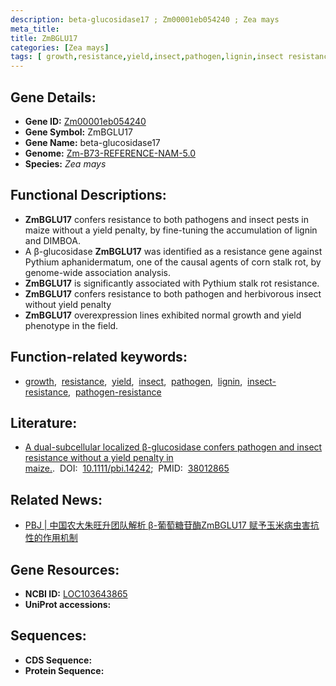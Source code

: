 ```yaml
---
description: beta-glucosidase17 ; Zm00001eb054240 ; Zea mays
meta_title:
title: ZmBGLU17
categories: [Zea mays]
tags: [ growth,resistance,yield,insect,pathogen,lignin,insect resistance,pathogen resistance ]
---
```


## Gene Details:
- **Gene ID:**	[Zm00001eb054240](https://www.maizegdb.org/gene_center/gene/Zm00001eb054240)
- **Gene Symbol:** ZmBGLU17
- **Gene Name:** beta-glucosidase17
- **Genome:** [Zm-B73-REFERENCE-NAM-5.0](https://www.maizegdb.org/genome/assembly/Zm-B73-REFERENCE-NAM-5.0)
- **Species:** *Zea mays*

## Functional Descriptions:
   - **ZmBGLU17** confers resistance to both pathogens and insect pests in maize without a yield penalty, by fine-tuning the accumulation of lignin and DIMBOA.
   - A β-glucosidase **ZmBGLU17** was identified as a resistance gene against Pythium aphanidermatum, one of the causal agents of corn stalk rot, by genome-wide association analysis.
   - **ZmBGLU17** is significantly associated with Pythium stalk rot resistance.
   - **ZmBGLU17** confers resistance to both pathogen and herbivorous insect without yield penalty
   - **ZmBGLU17** overexpression lines exhibited normal growth and yield phenotype in the field.

## Function-related keywords:
- [growth](/tags/growth/),&nbsp;&nbsp;[resistance](/tags/resistance/),&nbsp;&nbsp;[yield](/tags/yield/),&nbsp;&nbsp;[insect](/tags/insect/),&nbsp;&nbsp;[pathogen](/tags/pathogen/),&nbsp;&nbsp;[lignin](/tags/lignin/),&nbsp;&nbsp;[insect-resistance](/tags/insect-resistance/),&nbsp;&nbsp;[pathogen-resistance](/tags/pathogen-resistance/)

## Literature:
   - [A dual-subcellular localized β-glucosidase confers pathogen and insect resistance without a yield penalty in maize.]( https://onlinelibrary.wiley.com/doi/10.1111/pbi.14242).&nbsp;&nbsp;DOI:&nbsp;&nbsp;[10.1111/pbi.14242](https://onlinelibrary.wiley.com/doi/10.1111/pbi.14242);&nbsp;&nbsp;PMID:&nbsp;&nbsp;[38012865](https://pubmed.ncbi.nlm.nih.gov/38012865/)

## Related News:
   - [PBJ | 中国农大朱旺升团队解析 β-葡萄糖苷酶ZmBGLU17 赋予玉米病虫害抗性的作用机制](https://mp.weixin.qq.com/s?__biz=Mzg3MDEwNDEyMg==&mid=2247560132&idx=1&sn=a0508e0f9b77f6c10e4fb34e844b2570&chksm=17dd0c9b00e10063d4fc7632619cc06c29d034a77affad22367d7960340866eadd33da74473f&scene=27#wechat_redirect)

## Gene Resources:
- **NCBI ID:** [LOC103643865](https://www.ncbi.nlm.nih.gov/gene/?term=LOC103643865)
- **UniProt accessions:** [](https://www.uniprot.org/uniprotkb//entry)



## Sequences:
- **CDS Sequence:**
- **Protein Sequence:**
